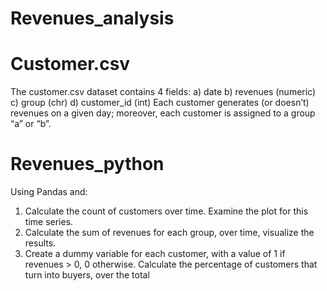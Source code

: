 # Revenues_analysis

# Customer.csv
The customer.csv dataset contains 4 fields:
a) date
b) revenues (numeric)
c) group (chr)
d) customer_id (int)
Each customer generates (or doesn’t) revenues on a given day; moreover, each customer is assigned to a group “a” or “b”.

# Revenues_python

Using Pandas and:
1. Calculate the count of customers over time. Examine the plot for this time series.
2. Calculate the sum of revenues for each group, over time, visualize the results.
3. Create a dummy variable for each customer, with a value of 1 if revenues > 0, 0 otherwise. Calculate the percentage of customers that turn into buyers, over the total
